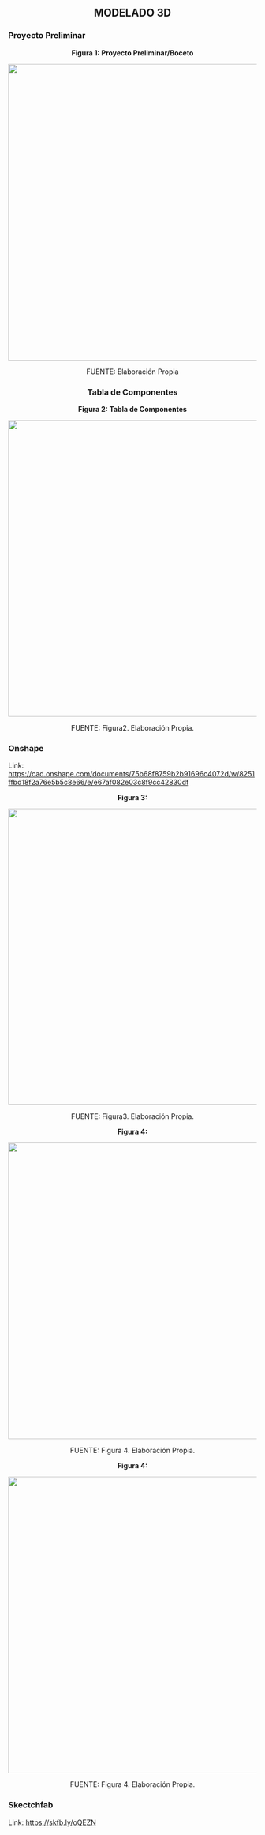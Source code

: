 ## <p align=center>MODELADO 3D</p>

### Proyecto Preliminar 

<p align="center"><strong>Figura 1: Proyecto Preliminar/Boceto</strong></p>

<p align="center"><img src="hhttps://github.com/stephany-toribio/Repositorio-BioTech/blob/main/Imagenes/WhatsApp%20Image%202024-02-07%20at%208.12.03%20AM.jpeg" width="600" style="margin: auto;"></p>

<p align="center" class="note text-center note-white">FUENTE: Elaboración Propia</p>

### <p align=center>Tabla de Componentes</p>

<p align="center"><strong>Figura 2: Tabla de Componentes</strong></p>

<p align="center"><img src="https://github.com/stephany-toribio/Repositorio-BioTech/blob/main/Imagenes/WhatsApp%20Image%202024-02-07%20at%207.21.57%20AM.jpeg" width="600" style="margin: auto;"></p>

<p align="center" class="note text-center note-white">FUENTE: Figura2. Elaboración Propia.</p>

### Onshape

Link: https://cad.onshape.com/documents/75b68f8759b2b91696c4072d/w/8251ffbd18f2a76e5b5c8e66/e/e67af082e03c8f9cc42830df 

<p align="center"><strong>Figura 3:</strong></p>

<p align="center"><img src="https://github.com/stephany-toribio/Repositorio-BioTech/blob/main/Imagenes/WhatsApp%20Image%202024-02-07%20at%207.05.27%20AM.jpeg" width="600" style="margin: auto;"></p>

<p align="center" class="note text-center note-white">FUENTE: Figura3. Elaboración Propia.</p>

<p align="center"><strong>Figura 4:</strong></p>

<p align="center"><img src="https://github.com/stephany-toribio/Repositorio-BioTech/blob/main/Imagenes/WhatsApp%20Image%202024-02-07%20at%207.08.34%20AM.jpeg" width="600" style="margin: auto;"></p>

<p align="center" class="note text-center note-white">FUENTE: Figura 4. Elaboración Propia.</p>

<p align="center"><strong>Figura 4:</strong></p>

<p align="center"><img src="https://github.com/stephany-toribio/Repositorio-BioTech/blob/main/Imagenes/WhatsApp%20Image%202024-02-07%20at%207.07.56%20AM.jpeg" width="600" style="margin: auto;"></p>

<p align="center" class="note text-center note-white">FUENTE: Figura 4. Elaboración Propia.</p>

### Skectchfab

Link: https://skfb.ly/oQEZN



